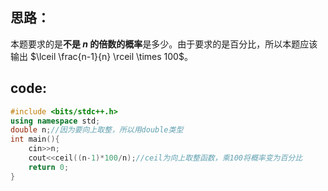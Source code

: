 ## 思路：
本题要求的是**不是 $n$ 的倍数的概率**是多少。由于要求的是百分比，所以本题应该输出 $\lceil \frac{n-1}{n} \rceil \times 100$。

## code:

```cpp
#include <bits/stdc++.h>
using namespace std;
double n;//因为要向上取整，所以用double类型
int main(){
	cin>>n;
	cout<<ceil((n-1)*100/n);//ceil为向上取整函数，乘100将概率变为百分比
    return 0;
}

```
